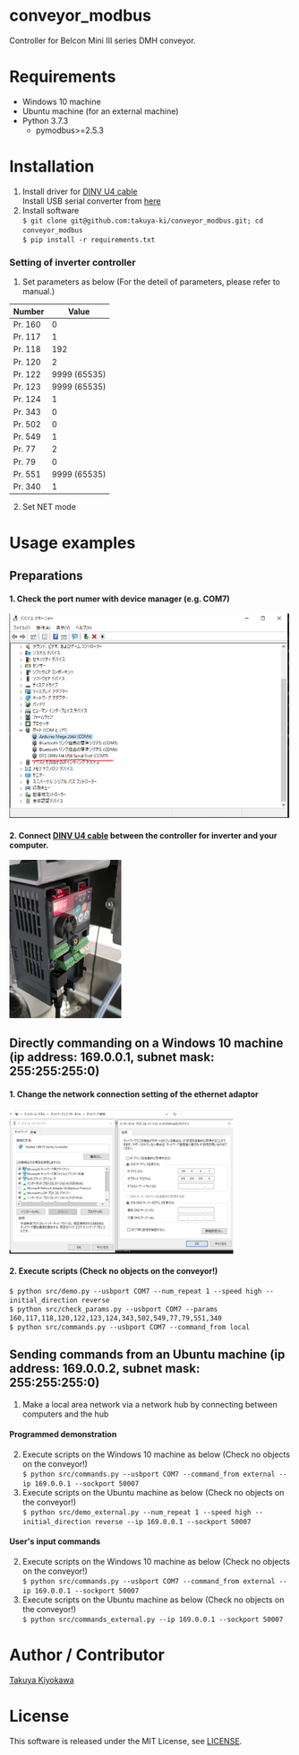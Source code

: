 # conveyor_modbus

Controller for Belcon Mini III series DMH conveyor.


# Requirements

- Windows 10 machine
- Ubuntu machine (for an external machine)
- Python 3.7.3
  - pymodbus>=2.5.3


# Installation

1. Install driver for [DINV U4 cable](https://www.diatrend.com/IFcable/usb/dinv-u4.php)  
   Install USB serial converter from [here](https://www.diatrend.com/download/driver.htm)  
2. Install software  
	`$ git clone git@github.com:takuya-ki/conveyor_modbus.git; cd conveyor_modbus`  
	`$ pip install -r requirements.txt`

### Setting of inverter controller

1. Set parameters as below (For the deteil of parameters, please refer to manual.)  

|  Number  |  Value  |
| ---- | ---- |
|  Pr. 160  |  0  |
|  Pr. 117  |  1  |
|  Pr. 118  |  192  |
|  Pr. 120  |  2  |
|  Pr. 122  |  9999 (65535)  |
|  Pr. 123  |  9999 (65535)  |
|  Pr. 124  |  1  |
|  Pr. 343  |  0  |
|  Pr. 502  |  0  |
|  Pr. 549  |  1  |
|  Pr. 77  |  2  |
|  Pr. 79  |  0  |
|  Pr. 551  |  9999 (65535)  |
|  Pr. 340  |  1  |

2. Set NET mode


# Usage examples
## Preparations

#### 1. Check the port numer with device manager (e.g. COM7)  
<img src=image/device_manager.png width=500>  

#### 2. Connect [DINV U4 cable](https://www.diatrend.com/IFcable/usb/dinv-u4.php) between the controller for inverter and your computer.
<img src=image/connection.jpg width=200>  

## Directly commanding on a Windows 10 machine (ip address: 169.0.0.1, subnet mask: 255:255:255:0)
#### 1. Change the network connection setting of the ethernet adaptor  
<img src=image/windows_setting.png width=400>  

#### 2. Execute scripts (Check no objects on the conveyor!)  
    $ python src/demo.py --usbport COM7 --num_repeat 1 --speed high --initial_direction reverse  
    $ python src/check_params.py --usbport COM7 --params 160,117,118,120,122,123,124,343,502,549,77,79,551,340  
    $ python src/commands.py --usbport COM7 --command_from local  

## Sending commands from an Ubuntu machine (ip address: 169.0.0.2, subnet mask: 255:255:255:0)

1. Make a local area network via a network hub by connecting between computers and the hub

#### Programmed demonstration
2. Execute scripts on the Windows 10 machine as below (Check no objects on the conveyor!)  
    `$ python src/commands.py --usbport COM7 --command_from external --ip 169.0.0.1 --sockport 50007`  
3. Execute scripts on the Ubuntu machine as below (Check no objects on the conveyor!)  
    `$ python src/demo_external.py --num_repeat 1 --speed high --initial_direction reverse --ip 169.0.0.1 --sockport 50007`  

#### User's input commands
2. Execute scripts on the Windows 10 machine as below (Check no objects on the conveyor!)  
    `$ python src/commands.py --usbport COM7 --command_from external --ip 169.0.0.1 --sockport 50007`  
3. Execute scripts on the Ubuntu machine as below (Check no objects on the conveyor!)  
    `$ python src/commands_external.py --ip 169.0.0.1 --sockport 50007`  


# Author / Contributor

[Takuya Kiyokawa](https://takuya-ki.github.io/)

# License

This software is released under the MIT License, see [LICENSE](./LICENSE).
